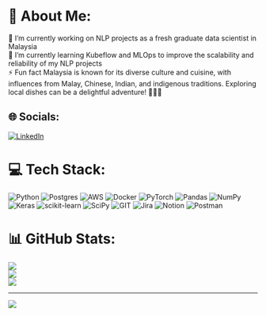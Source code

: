 # 💫 About Me:
🔭 I’m currently working on NLP projects as a fresh graduate data scientist in Malaysia<br>🌱 I’m currently learning Kubeflow and MLOps to improve the scalability and reliability of my NLP projects<br>⚡ Fun fact Malaysia is known for its diverse culture and cuisine, with influences from Malay, Chinese, Indian, and indigenous traditions. Exploring local dishes can be a delightful adventure! 🍜🍛🍲


## 🌐 Socials:
[![LinkedIn](https://img.shields.io/badge/LinkedIn-%230077B5.svg?logo=linkedin&logoColor=white)](https://linkedin.com/in/chenkiangxin) 

# 💻 Tech Stack:
![Python](https://img.shields.io/badge/python-3670A0?style=for-the-badge&logo=python&logoColor=ffdd54) ![Postgres](https://img.shields.io/badge/postgres-%23316192.svg?style=for-the-badge&logo=postgresql&logoColor=white) ![AWS](https://img.shields.io/badge/AWS-%23FF9900.svg?style=for-the-badge&logo=amazon-aws&logoColor=white) ![Docker](https://img.shields.io/badge/docker-%230db7ed.svg?style=for-the-badge&logo=docker&logoColor=white) ![PyTorch](https://img.shields.io/badge/PyTorch-%23EE4C2C.svg?style=for-the-badge&logo=PyTorch&logoColor=white) ![Pandas](https://img.shields.io/badge/pandas-%23150458.svg?style=for-the-badge&logo=pandas&logoColor=white) ![NumPy](https://img.shields.io/badge/numpy-%23013243.svg?style=for-the-badge&logo=numpy&logoColor=white) ![Keras](https://img.shields.io/badge/Keras-%23D00000.svg?style=for-the-badge&logo=Keras&logoColor=white) ![scikit-learn](https://img.shields.io/badge/scikit--learn-%23F7931E.svg?style=for-the-badge&logo=scikit-learn&logoColor=white) ![SciPy](https://img.shields.io/badge/SciPy-%230C55A5.svg?style=for-the-badge&logo=scipy&logoColor=%white) ![GIT](https://img.shields.io/badge/Git-fc6d26?style=for-the-badge&logo=git&logoColor=white) ![Jira](https://img.shields.io/badge/jira-%230A0FFF.svg?style=for-the-badge&logo=jira&logoColor=white) ![Notion](https://img.shields.io/badge/Notion-%23000000.svg?style=for-the-badge&logo=notion&logoColor=white) ![Postman](https://img.shields.io/badge/Postman-FF6C37?style=for-the-badge&logo=postman&logoColor=white)
# 📊 GitHub Stats:
![](https://github-readme-stats.vercel.app/api?username=kiangxin&theme=dark&hide_border=true&include_all_commits=false&count_private=false)<br/>
![](https://github-readme-streak-stats.herokuapp.com/?user=kiangxin&theme=dark&hide_border=true)<br/>
![](https://github-readme-stats.vercel.app/api/top-langs/?username=kiangxin&theme=dark&hide_border=true&include_all_commits=false&count_private=false&layout=compact)

---
[![](https://visitcount.itsvg.in/api?id=kiangxin&icon=0&color=0)](https://visitcount.itsvg.in)

<!-- Proudly created with GPRM ( https://gprm.itsvg.in ) -->
